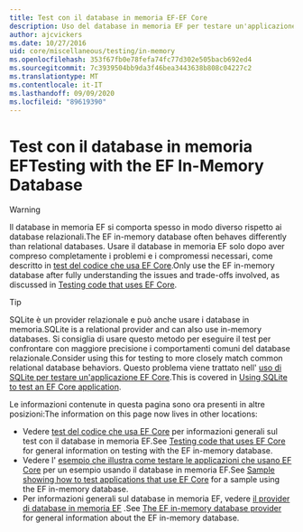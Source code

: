```yaml
---
title: Test con il database in memoria EF-EF Core
description: Uso del database in memoria EF per testare un'applicazione Entity Framework Core
author: ajcvickers
ms.date: 10/27/2016
uid: core/miscellaneous/testing/in-memory
ms.openlocfilehash: 353f67fb0e78fefa74fc77d302e505bacb692ed4
ms.sourcegitcommit: 7c3939504bb9da3f46bea3443638b808c04227c2
ms.translationtype: MT
ms.contentlocale: it-IT
ms.lasthandoff: 09/09/2020
ms.locfileid: "89619390"
---
```

# <a name="testing-with-the-ef-in-memory-database"></a><span data-ttu-id="4530b-103">Test con il database in memoria EF</span><span class="sxs-lookup"><span data-stu-id="4530b-103">Testing with the EF In-Memory Database</span></span>

> [!WARNING]
> <span data-ttu-id="4530b-104">Il database in memoria EF si comporta spesso in modo diverso rispetto ai database relazionali.</span><span class="sxs-lookup"><span data-stu-id="4530b-104">The EF in-memory database often behaves differently than relational databases.</span></span>
> <span data-ttu-id="4530b-105">Usare il database in memoria EF solo dopo aver compreso completamente i problemi e i compromessi necessari, come descritto in [test del codice che usa EF Core](xref:core/miscellaneous/testing/index).</span><span class="sxs-lookup"><span data-stu-id="4530b-105">Only use the EF in-memory database after fully understanding the issues and trade-offs involved, as discussed in [Testing code that uses EF Core](xref:core/miscellaneous/testing/index).</span></span>  

> [!TIP]
> <span data-ttu-id="4530b-106">SQLite è un provider relazionale e può anche usare i database in memoria.</span><span class="sxs-lookup"><span data-stu-id="4530b-106">SQLite is a relational provider and can also use in-memory databases.</span></span>
> <span data-ttu-id="4530b-107">Si consiglia di usare questo metodo per eseguire il test per confrontare con maggiore precisione i comportamenti comuni del database relazionale.</span><span class="sxs-lookup"><span data-stu-id="4530b-107">Consider using this for testing to more closely match common relational database behaviors.</span></span>
> <span data-ttu-id="4530b-108">Questo problema viene trattato nell' [uso di SQLite per testare un'applicazione EF Core](xref:core/miscellaneous/testing/sqlite).</span><span class="sxs-lookup"><span data-stu-id="4530b-108">This is covered in [Using SQLite to test an EF Core application](xref:core/miscellaneous/testing/sqlite).</span></span>   

<span data-ttu-id="4530b-109">Le informazioni contenute in questa pagina sono ora presenti in altre posizioni:</span><span class="sxs-lookup"><span data-stu-id="4530b-109">The information on this page now lives in other locations:</span></span>
* <span data-ttu-id="4530b-110">Vedere [test del codice che usa EF Core](xref:core/miscellaneous/testing/index) per informazioni generali sul test con il database in memoria EF.</span><span class="sxs-lookup"><span data-stu-id="4530b-110">See [Testing code that uses EF Core](xref:core/miscellaneous/testing/index) for general information on testing with the EF in-memory database.</span></span>
* <span data-ttu-id="4530b-111">Vedere l' [esempio che illustra come testare le applicazioni che usano EF Core](xref:core/miscellaneous/testing/testing-sample) per un esempio usando il database in memoria EF.</span><span class="sxs-lookup"><span data-stu-id="4530b-111">See [Sample showing how to test applications that use EF Core](xref:core/miscellaneous/testing/testing-sample) for a sample using the EF in-memory database.</span></span>
* <span data-ttu-id="4530b-112">Per informazioni generali sul database in memoria EF, vedere [il provider di database in memoria EF](xref:core/providers/in-memory/index) .</span><span class="sxs-lookup"><span data-stu-id="4530b-112">See [The EF in-memory database provider](xref:core/providers/in-memory/index) for general information about the EF in-memory database.</span></span>
